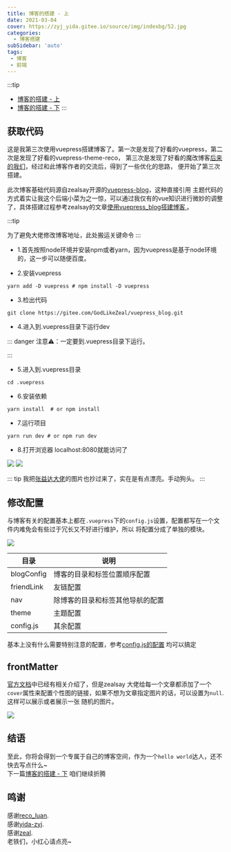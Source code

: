 ```yaml
---
title: 博客的搭建 - 上
date: 2021-03-04
cover: https://zyj_yida.gitee.io/source/img/indexbg/52.jpg
categories:
  - 博客搭建
subSidebar: 'auto'
tags:
 - 博客
 - 前端
---
```



:::tip 

+ [博客的搭建 - 上](./blog-deploy-1.html)    
+ [博客的搭建 - 下](./blog-deploy-2.html) 
:::

<!-- more -->

## 获取代码

这是我第三次使用vuepress搭建博客了。第一次是发现了好看的vuepress，第二次是发现了好看的vuepress-theme-reco，
第三次是发现了好看的魔改博客[后来的我们](https://zyj_yida.gitee.io/)，经过和此博客作者的交流后，得到了一些优化的思路，
便开始了第三次搭建。

此次博客基础代码源自zealsay开源的[vuepress-blog](https://gitee.com/GodLikeZeal/vuepress_blog)，这种直接引用
主题代码的方式着实让我这个后端小菜为之一惊，可以通过我仅有的vue知识进行微妙的调整了，具体搭建过程参考zealsay的文章[使用vuepress_blog搭建博客
](https://www.zealsay.com/blogs/tec/2020/20201223.html)。


:::tip 

为了避免大佬修改博客地址，此处搬运关键命令
:::


+ 1.首先按照node环境并安装npm或者yarn，因为vuepress是基于node环境的，这一步可以随便百度。

+ 2.安装vuepress

```shell script
yarn add -D vuepress # npm install -D vuepress
```

+ 3.检出代码

```shell script
git clone https://gitee.com/GodLikeZeal/vuepress_blog.git
```

+ 4.进入到.vuepress目录下运行dev

::: danger
注意⚠️：一定要到.vuepress目录下运行。

:::

 + 5.进入到.vuepress目录
 ```shell script
 cd .vuepress
 ```


 + 6.安装依赖
  ```shell script
 yarn install  # or npm install
  ```
 
 + 7.运行项目
  ```shell script
 yarn run dev # or npm run dev
  ```

+ 8.打开浏览器 localhost:8080就能访问了

![](https://tva1.sinaimg.cn/large/008eGmZEly1go87j8u3iej31hc0u0x6r.jpg)
![](https://tva1.sinaimg.cn/large/008eGmZEly1go87kg896gj31h70qv4bd.jpg)

::: tip
我把[张益达大佬](https://github.com/yida-zyj)的图片也抄过来了，实在是有点漂亮。手动狗头。
:::

## 修改配置

与博客有关的配置基本上都在`.vuepress`下的`config.js`设置，配置都写在一个文件内难免会有些过于冗长又不好进行维护，所以
将配置分成了单独的模块。

![](https://tva1.sinaimg.cn/large/008eGmZEly1go89etsotzj30ky0cs756.jpg)

| 目录     | 说明   |
| -------- | ------ |
| blogConfig    | 博客的目录和标签位置顺序配置 |
| friendLink    | 友链配置 |
| nav  | 除博客的目录和标签其他导航的配置 |
| theme | 主题配置 |
| config.js | 其余配置 |

基本上没有什么需要特别注意的配置，参考[config.js的配置](https://vuepress-theme-reco.recoluan.com/views/1.x/configJs.html)
均可以搞定

## frontMatter

[官方文档](https://vuepress-theme-reco.recoluan.com/views/1.x/frontMatter.html)中已经有相关介绍了，但是zealsay
大佬给每一个文章都添加了一个`cover`属性来配置个性图的链接，如果不想为文章指定图片的话，可以设置为`null`.这样可以展示或者展示一张
随机的图片。

![](https://tva1.sinaimg.cn/large/008eGmZEly1go89qzpb1gj30vw0cggmt.jpg)

## 结语
至此，你将会得到一个专属于自己的博客空间，作为一个`hello world`达人，还不快去写点什么~    
下一篇[博客的搭建 - 下](./blog-deploy-2.html) 咱们继续折腾


## 鸣谢
感谢[reco_luan](https://github.com/vuepress-reco/vuepress-theme-reco).    
感谢[yida-zyj](https://github.com/yida-zyj).    
感谢[zeal](https://github.com/GodLikeZeal).    
老铁们，小红心请点亮~
